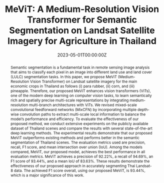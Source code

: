 ---
title: "MeViT: A Medium-Resolution Vision Transformer for Semantic Segmentation on Landsat Satellite Imagery for Agriculture in Thailand"
authors:
- admin
- C. Charoenphon
- C. Satirapod

date: "2023-05-01T00:00:00Z"
doi: ""

author_notes:
- ""
- ""
- ""
- ""
- ""
- ""
- ""
- ""

# Schedule page publish date (NOT publication's date).
publishDate: "2023-05-01T00:00:00Z"

# Publication type.
# Legend: 0 = Uncategorized; 1 = Conference paper; 2 = Journal article;
# 3 = Preprint / Working Paper; 4 = Report; 5 = Book; 6 = Book section;
# 7 = Thesis; 8 = Patent
publication_types: ["2"]

# Publication name and optional abbreviated publication name.
publication: In *Remote Sensing* **Impact Factor 4.2**
publication_short: In *Remote Sensing* **Impact Factor 4.2**

abstract: Semantic segmentation is a fundamental task in remote sensing image analysis that aims to classify each pixel in an image into different land use and land cover (LULC) segmentation tasks. In this paper, we propose MeViT (Medium-Resolution Vision Transformer) on Landsat satellite imagery for the main economic crops in Thailand as follows (i) para rubber, (ii) corn, and (iii) pineapple. Therefore, our proposed MeViT enhances vision transformers (ViTs), one of the modern deep learning on computer vision tasks, to learn semantically rich and spatially precise multi-scale representations by integrating medium-resolution multi-branch architectures with ViTs. We revised mixed-scale convolutional feedforward networks (MixCFN) by incorporating multiple depth-wise convolution paths to extract multi-scale local information to balance the model’s performance and efficiency. To evaluate the effectiveness of our proposed method, we conduct extensive experiments on the publicly available dataset of Thailand scenes and compare the results with several state-of-the-art deep learning methods. The experimental results demonstrate that our proposed MeViT outperforms existing methods and performs better in the semantic segmentation of Thailand scenes. The evaluation metrics used are precision, recall, F1 score, and mean intersection over union (IoU). Among the models compared, MeViT, our proposed model, achieves the best performance in all evaluation metrics. MeViT achieves a precision of 92.22%, a recall of 94.69%, an F1 score of 93.44%, and a mean IoU of 83.63%. These results demonstrate the effectiveness of our proposed approach in accurately segmenting Thai Landsat-8 data. The achieved F1 score overall, using our proposed MeViT, is 93.44%, which is a major significance of this work.

# Summary. An optional shortened abstract.
summary: In this paper, we present MeViT (Medium-Resolution Vision Transformer), designed for semantic segmentation of Landsat satellite imagery, focusing on key economic crops in Thailand para rubber, corn, and pineapple. MeViT enhances Vision Transformers (ViTs) by integrating medium-resolution multi-branch architectures and revising mixed-scale convolutional feedforward networks (MixCFN) to extract multi-scale local information. Extensive experiments on a public Thailand dataset demonstrate that MeViT outperforms state-of-the-art deep learning methods, achieving a precision of 92.22%, recall of 94.69%, F1 score of 93.44%, and mean IoU of 83.63%. These results highlight MeViT's effectiveness in accurately segmenting Thai Landsat-8 data.

tags:
- Remote Sensing
- Landsat-8
- Deep Learning
- Semantic Segmentation
- High-Resolution Imagery
- Convolutional Neural Networks
- Encoder-Decoder Networks
- Vision Transformers
- Transformer
- Multi-branch Architectures
- Mixed-scale Convolutional Feedforward Networks


featured: true

links:
# - name: Videos
#   url: https://www.youtube.com/channel/UCNzeAAPyZaX4EDr720q5msg
# - name: ICML talk
#   url: https://www.facebook.com/watch/live/?v=355035025132741&ref=watch_permalink
# - name: IEEE Spectrum article
#   url: https://spectrum.ieee.org/tech-talk/computing/software/deepmind-teaches-ai-teamwork
# - name: ICIAP 2017 Best Papers
#   url: https://link.springer.com/chapter/10.1007/978-3-319-60663-7_18
url_pdf: https://www.mdpi.com/2072-4292/15/21/5124
url_code: https://github.com/kaopanboonyuen/MeVit
url_dataset: ''
url_poster: ''
url_project: ''
url_slides: ''
url_source: ''
url_video: ''

# Featured image
# To use, add an image named `featured.jpg/png` to your page's folder. 
image:
  caption: ''
  focal_point: Center
  preview_only: false

# Associated Projects (optional).
#   Associate this publication with one or more of your projects.
#   Simply enter your project's folder or file name without extension.
#   E.g. `internal-project` references `content/project/internal-project/index.md`.
#   Otherwise, set `projects: []`.
projects: []

# Slides (optional).
#   Associate this publication with Markdown slides.
#   Simply enter your slide deck's filename without extension.
#   E.g. `slides: "example"` references `content/slides/example/index.md`.
#   Otherwise, set `slides: ""`.
slides: ""
---